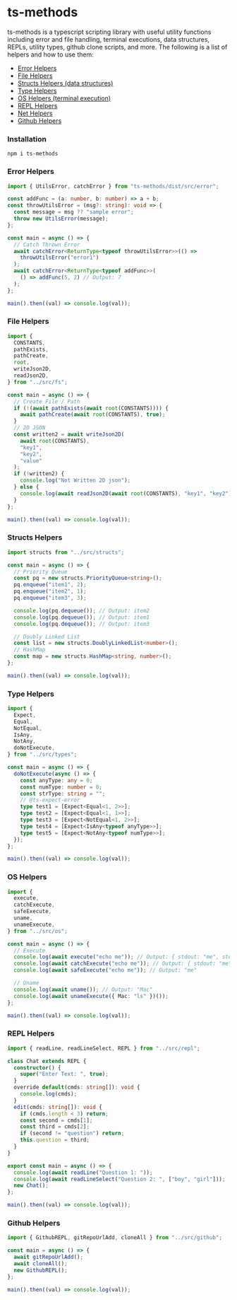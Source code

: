 # ts-methods

ts-methods is a typescript scripting library with useful utility functions including error and file handling, terminal executions, data structures, REPLs, utility types, github clone scripts, and more. The following is a list of helpers and how to use them:

- [Error Helpers](###Error-Helpers)
- [File Helpers](###File-Helpers)
- [Structs Helpers (data structures)](###Structs-Helpers)
- [Type Helpers](###Type-Helpers)
- [OS Helpers (terminal execution)](###OS-Helpers)
- [REPL Helpers](###REPL-Helpers)
- [Net Helpers](###Net-Helpers)
- [Github Helpers](###Github-Helpers)

### Installation

```shell
npm i ts-methods
```

### Error Helpers

```ts
import { UtilsError, catchError } from "ts-methods/dist/src/error";

const addFunc = (a: number, b: number) => a + b;
const throwUtilsError = (msg?: string): void => {
  const message = msg ?? "sample error";
  throw new UtilsError(message);
};

const main = async () => {
  // Catch Thrown Error
  await catchError<ReturnType<typeof throwUtilsError>>(() =>
    throwUtilsError("error1")
  );
  await catchError<ReturnType<typeof addFunc>>(
    () => addFunc(5, 2) // Output: 7
  );
};

main().then((val) => console.log(val));
```

### File Helpers

```ts
import {
  CONSTANTS,
  pathExists,
  pathCreate,
  root,
  writeJson2D,
  readJson2D,
} from "../src/fs";

const main = async () => {
  // Create File / Path
  if (!(await pathExists(await root(CONSTANTS)))) {
    await pathCreate(await root(CONSTANTS), true);
  }
  // 2D JSON
  const written2 = await writeJson2D(
    await root(CONSTANTS),
    "key1",
    "key2",
    "value"
  );
  if (!written2) {
    console.log("Not Written 2D json");
  } else {
    console.log(await readJson2D(await root(CONSTANTS), "key1", "key2"));
  }
};

main().then((val) => console.log(val));
```

### Structs Helpers

```ts
import structs from "../src/structs";

const main = async () => {
  // Priority Queue
  const pq = new structs.PriorityQueue<string>();
  pq.enqueue("item1", 2);
  pq.enqueue("item2", 1);
  pq.enqueue("item3", 3);

  console.log(pq.dequeue()); // Output: item2
  console.log(pq.dequeue()); // Output: item1
  console.log(pq.dequeue()); // Output: item3

  // Doubly Linked List
  const list = new structs.DoublyLinkedList<number>();
  // HashMap
  const map = new structs.HashMap<string, number>();
};

main().then((val) => console.log(val));
```

### Type Helpers

```ts
import {
  Expect,
  Equal,
  NotEqual,
  IsAny,
  NotAny,
  doNotExecute,
} from "../src/types";

const main = async () => {
  doNotExecute(async () => {
    const anyType: any = 0;
    const numType: number = 0;
    const strType: string = "";
    // @ts-expect-error
    type test1 = [Expect<Equal<1, 2>>];
    type test2 = [Expect<Equal<1, 1>>];
    type test3 = [Expect<NotEqual<1, 2>>];
    type test4 = [Expect<IsAny<typeof anyType>>];
    type test5 = [Expect<NotAny<typeof numType>>];
  });
};

main().then((val) => console.log(val));
```

### OS Helpers

```ts
import {
  execute,
  catchExecute,
  safeExecute,
  uname,
  unameExecute,
} from "../src/os";

const main = async () => {
  // Execute
  console.log(await execute("echo me")); // Output: { stdout: "me", stderr: "" }
  console.log(await catchExecute("echo me")); // Output: { stdout: "me", stderr: "" }
  console.log(await safeExecute("echo me")); // Output: "me"

  // Uname
  console.log(await uname()); // Output: "Mac"
  console.log(await unameExecute({ Mac: "ls" })());
};

main().then((val) => console.log(val));
```

### REPL Helpers

```ts
import { readLine, readLineSelect, REPL } from "../src/repl";

class Chat extends REPL {
  constructor() {
    super("Enter Text: ", true);
  }
  override default(cmds: string[]): void {
    console.log(cmds);
  }
  edit(cmds: string[]): void {
    if (cmds.length < 3) return;
    const second = cmds[1];
    const third = cmds[2];
    if (second != "question") return;
    this.question = third;
  }
}

export const main = async () => {
  console.log(await readLine("Question 1: "));
  console.log(await readLineSelect("Question 2: ", ["boy", "girl"]));
  new Chat();
};

main().then((val) => console.log(val));
```

### Github Helpers

```ts
import { GithubREPL, gitRepoUrlAdd, cloneAll } from "../src/github";

const main = async () => {
  await gitRepoUrlAdd();
  await cloneAll();
  new GithubREPL();
};

main().then((val) => console.log(val));
```
